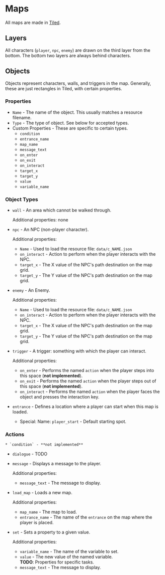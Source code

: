 # Maps

All maps are made in [Tiled](http://www.mapeditor.org/).

## Layers

All characters (`player`, `npc`, `enemy`) are drawn on the third
layer from the bottom.
The bottom two layers are always behind characters.

## Objects

Objects represent characters, walls, and triggers in the map.
Generally, these are just rectangles in Tiled, with certain
properties.

### Properties

* `Name` - The name of the object. This usually matches a resource filename.
* `Type` - The type of object. See below for accepted types.
* Custom Properties - These are specific to certain types.
    * `condition`
    * `entrance_name`
    * `map_name`
    * `message_text`
    * `on_enter`
    * `on_exit`
    * `on_interact`
    * `target_x`
    * `target_y`
    * `value`
    * `variable_name`

### Object Types

* `wall` - An area which cannot be walked through.

    Additional properties: none

* `npc` - An NPC (non-player character).

    Additional properties:

    * `Name` - Used to load the resource file: `data/c_NAME.json`
    * `on_interact` - Action to perform when the player interacts
      with the NPC.
    * `target_x` - The X value of the NPC's path destination on the
      map grid.
    * `target_y` - The Y value of the NPC's path destination on the
      map grid.

* `enemy` - An Enemy.

    Additional properties:

    * `Name` - Used to load the resource file: `data/c_NAME.json`
    * `on_interact` - Action to perform when the player interacts
      with the NPC.
    * `target_x` - The X value of the NPC's path destination on the
      map grid.
    * `target_y` - The Y value of the NPC's path destination on the
      map grid.

* `trigger` - A trigger: something with which the player can
  interact.

    Additional properties:

    * `on_enter` - Performs the named `action` when the player steps
      into this space (**not implemented**).
    * `on_exit` - Performs the named `action` when the player steps
      out of this space (**not implemented**).
    * `on_interact` - Performs the named `action` when the player
      faces the object and presses the interaction key.

* `entrance` - Defines a location where a player can start when this
  map is loaded.

    * Special: Name: `player_start` - Default starting spot.

### Actions

    * `condition` - **not implemented**
* `dialogue` - TODO

* `message` - Displays a message to the player.

    Additional properties:

    * `message_text` - The message to display.

* `load_map` - Loads a new map.

    Additional properties:

    * `map_name` - The map to load.
    * `entrance_name` - The name of the `entrance` on the map where
      the player is placed.

* `set` - Sets a property to a given value.

    Additional properties:

    * `variable_name` - The name of the variable to set.
    * `value` - The new value of the named variable.  
      **TODO**: Properties for specific tasks.
    * `message_text` - The message to display.

